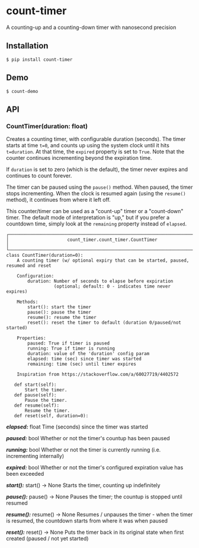 # count-timer

A counting-up and a counting-down timer with nanosecond precision

## Installation
`$ pip install count-timer`

## Demo
`$ count-demo`

## API

### CountTimer(duration: float)
Creates a counting timer, with configurable duration (seconds). The timer starts at time `t=0`, and counts up using the system clock until it hits `t=duration`. At that time, the `expired` property is set to `True`. Note that the counter continues incrementing beyond the expiration time.

If `duration` is set to zero (which is the default), the timer never expires and continues to count forever.

The timer can be paused using the `pause()` method. When paused, the timer stops incrementing. When the clock is resumed again (using the `resume()` method), it continues from where it left off.

This counter/timer can be used as a "count-up" timer or a "count-down" timer. The default mode of interpretation is "up," but if you prefer a countdown time, simply look at the `remaining` property instead of `elapsed`.

```
┌─────────────────────────────────────────────────────────────────────────────────────┐
│                      count_timer.count_timer.CountTimer                             │
└─────────────────────────────────────────────────────────────────────────────────────┘
class CountTimer(duration=0):
    A counting timer (w/ optional expiry that can be started, paused, resumed and reset

    Configuration:
        duration: Number of seconds to elapse before expiration
                  (optional; default: 0 - indicates time never expires)

    Methods:
        start(): start the timer
        pause(): pause the timer
        resume(): resume the timer
        reset(): reset the timer to default (duration 0/paused/not started)

    Properties:
        paused: True if timer is paused
        running: True if timer is running
        duration: value of the 'duration' config param
        elapsed: time (sec) since timer was started
        remaining: time (sec) until timer expires

    Inspiration from https://stackoverflow.com/a/60027719/4402572

   def start(self):
       Start the timer.
   def pause(self):
       Pause the timer.
   def resume(self):
       Resume the timer.
   def reset(self, duration=0):
```

***elapsed:***
float
Time (seconds) since the timer was started

***paused:***
bool
Whether or not the timer's countup has been paused

***running:***
bool
Whether or not the timer is currently running (i.e. incrementing internally)

***expired:***
bool
Whether or not the timer's configured expiration value has been exceeded

***start():***
start() -> None
Starts the timer, counting up indefinitely

***pause():***
pause() -> None
Pauses the timer; the countup is stopped until resumed

***resume():***
resume() -> None
Resumes / unpauses the timer - when the timer is resumed, the countdown starts from where it was when paused

***reset():***
reset() -> None
Puts the timer back in its original state when first created (paused / not yet started)
